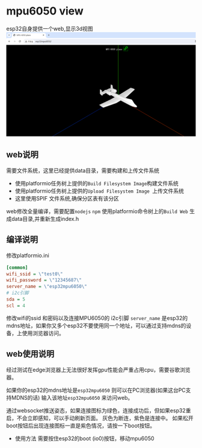 # mpu6050 view

esp32自身提供一个web,显示3d视图
![demo.png](demo.png)


## web说明
需要文件系统，这里已经提供data目录，需要构建和上传文件系统
* 使用platformio任务树上提供的`Build Filesystem Image`构建文件系统
* 使用platformio任务树上提供的`Upload Filesystem Image `上传文件系统
* 这里使用SPIF 文件系统,确保分区表有该分区

web修改全量编译，需要配置`nodejs` `npm` 使用platformio命令树上的`Build Web`
生成data目录,并重新生成index.h

## 编译说明
修改platformio.ini
```ini
[common]
wifi_ssid = \"test0\"
wifi_password = \"12345687\"
server_name = \"esp32mpu6050\"
# i2c引脚
sda = 5
scl = 4
```

修改wifi的ssid 和密码以及连接MPU6050的 i2c引脚
`server_name` 是esp32的mdns地址，如果你又多个esp32不要使用同一个地址，可以通过支持mdns的设备，上使用浏览器访问。

## web使用说明
经过测试在edge浏览器上无法很好发挥gpu性能会严重占用cpu，需要谷歌浏览器。

如果你的esp32的mdns地址是`esp32mpu6050` 则可以在PC浏览器(如果这台PC支持MDNS的话)
输入该地址`esp32mpu6050` 来访问web。

通过websocket推送姿态，如果连接图标为绿色，连接成功后，但如果esp32重启，不会立即感知，可以手动刷新页面。
灰色为断连，紫色是连接中。
如果松开boot按钮后出现连接图标一直是紫色情况，请按一下boot按钮。
* 使用方法
需要按住esp32的boot (io0)按钮，移动mpu6050